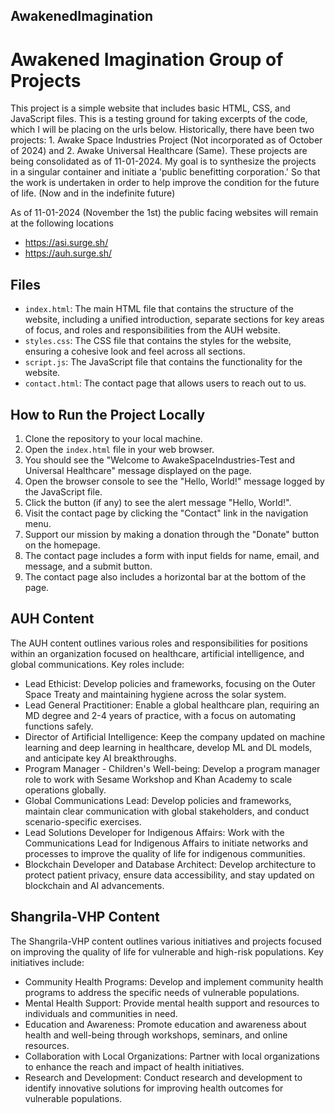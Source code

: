 ## AwakenedImagination
# Awakened Imagination Group of Projects

This project is a simple website that includes basic HTML, CSS, and JavaScript files. This is a testing ground for taking excerpts of the code, which I will be placing on the urls below. Historically, there have been two projects: 1. Awake Space Industries Project (Not incorporated as of October of 2024) and 2. Awake Universal Healthcare (Same). These projects are being consolidated as of 11-01-2024.  My goal is to synthesize the projects in a singular container and initiate a 'public benefitting corporation.' So that the work is undertaken in order to help improve the condition for the future of life. (Now and in the indefinite future)

As of 11-01-2024 (November the 1st) the public facing websites will remain at the following locations
- https://asi.surge.sh/
- https://auh.surge.sh/


## Files

- `index.html`: The main HTML file that contains the structure of the website, including a unified introduction, separate sections for key areas of focus, and roles and responsibilities from the AUH website.
- `styles.css`: The CSS file that contains the styles for the website, ensuring a cohesive look and feel across all sections.
- `script.js`: The JavaScript file that contains the functionality for the website.
- `contact.html`: The contact page that allows users to reach out to us.

## How to Run the Project Locally

1. Clone the repository to your local machine.
2. Open the `index.html` file in your web browser.
3. You should see the "Welcome to AwakeSpaceIndustries-Test and Universal Healthcare" message displayed on the page.
4. Open the browser console to see the "Hello, World!" message logged by the JavaScript file.
5. Click the button (if any) to see the alert message "Hello, World!".
6. Visit the contact page by clicking the "Contact" link in the navigation menu.
7. Support our mission by making a donation through the "Donate" button on the homepage.
8. The contact page includes a form with input fields for name, email, and message, and a submit button.
9. The contact page also includes a horizontal bar at the bottom of the page.


## AUH Content

The AUH content outlines various roles and responsibilities for positions within an organization focused on healthcare, artificial intelligence, and global communications. Key roles include:

- Lead Ethicist: Develop policies and frameworks, focusing on the Outer Space Treaty and maintaining hygiene across the solar system.
- Lead General Practitioner: Enable a global healthcare plan, requiring an MD degree and 2-4 years of practice, with a focus on automating functions safely.
- Director of Artificial Intelligence: Keep the company updated on machine learning and deep learning in healthcare, develop ML and DL models, and anticipate key AI breakthroughs.
- Program Manager - Children's Well-being: Develop a program manager role to work with Sesame Workshop and Khan Academy to scale operations globally.
- Global Communications Lead: Develop policies and frameworks, maintain clear communication with global stakeholders, and conduct scenario-specific exercises.
- Lead Solutions Developer for Indigenous Affairs: Work with the Communications Lead for Indigenous Affairs to initiate networks and processes to improve the quality of life for indigenous communities.
- Blockchain Developer and Database Architect: Develop architecture to protect patient privacy, ensure data accessibility, and stay updated on blockchain and AI advancements.

## Shangrila-VHP Content

The Shangrila-VHP content outlines various initiatives and projects focused on improving the quality of life for vulnerable and high-risk populations. Key initiatives include:

- Community Health Programs: Develop and implement community health programs to address the specific needs of vulnerable populations.
- Mental Health Support: Provide mental health support and resources to individuals and communities in need.
- Education and Awareness: Promote education and awareness about health and well-being through workshops, seminars, and online resources.
- Collaboration with Local Organizations: Partner with local organizations to enhance the reach and impact of health initiatives.
- Research and Development: Conduct research and development to identify innovative solutions for improving health outcomes for vulnerable populations.

